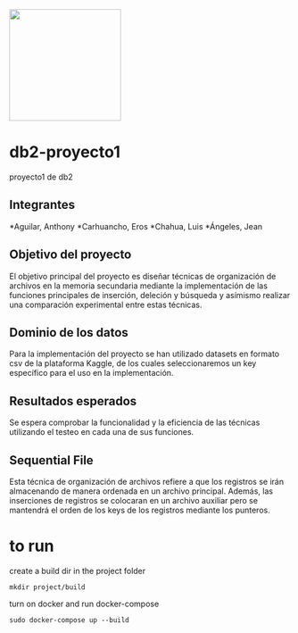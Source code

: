 <img src="https://upload.wikimedia.org/wikipedia/commons/7/7a/UTEC.jpg" width="200">

# db2-proyecto1
 proyecto1 de db2
## **Integrantes**
*Aguilar, Anthony
*Carhuancho, Eros
*Chahua, Luis
*Ángeles, Jean

## **Objetivo del proyecto**
El objetivo principal del proyecto es diseñar técnicas de organización de archivos en la memoria secundaria mediante la implementación de las funciones principales de inserción, deleción y búsqueda y asímismo realizar una comparación experimental entre estas técnicas.

## **Dominio de los datos**
Para la implementación del proyecto se han utilizado datasets en formato csv de la plataforma Kaggle, de los cuales seleccionaremos un key específico para el uso en la implementación.

## **Resultados esperados**
Se espera comprobar la funcionalidad y la eficiencia de las técnicas utilizando el testeo en cada una de sus funciones.

## **Sequential File**
Esta técnica de organización de archivos refiere a que los registros se irán almacenando de manera ordenada en un archivo principal. Además, las inserciones de registros se colocaran en un archivo auxiliar pero se mantendrá el orden de los keys de los registros mediante los punteros. 

# to run
create a build dir in the project folder
```
mkdir project/build
```
turn on docker and run docker-compose
```
sudo docker-compose up --build
```

